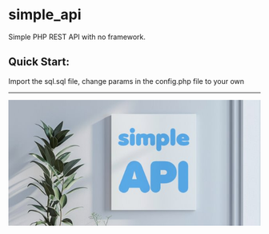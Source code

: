 # simple_api
Simple PHP REST API with no framework.

## Quick Start:

Import the sql.sql file, change params in the config.php file to your own

---

![](https://raw.githubusercontent.com/khpvo/simple_api/refs/heads/main/009.jpg)
